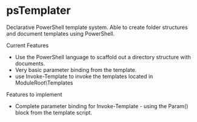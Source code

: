 # psTemplater

Declarative PowerShell template system. Able to create folder structures and document templates using PowerShell.

Current Features 
- Use the PowerShell language to scaffold out a directory structure with documents.
- Very basic parameter binding from the template.
- use Invoke-Template to invoke the templates located in ModuleRoot\Templates

Features to implement 
- Complete parameter binding for Invoke-Template - using the Param() block from the template script. 